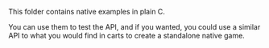 This folder contains native examples in plain C.

You can use them to test the API, and if you wanted, you could use a similar API to what you would find in carts to create a standalone native game.